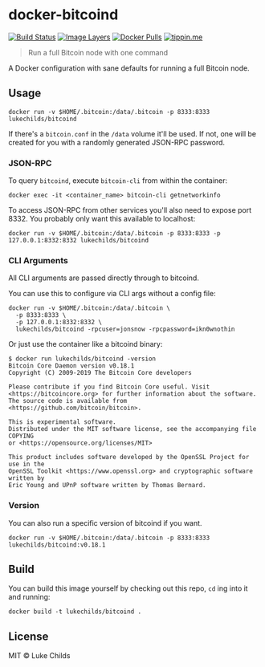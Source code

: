 # docker-bitcoind

[![Build Status](https://travis-ci.com/lukechilds/docker-bitcoind.svg?branch=master)](https://travis-ci.com/lukechilds/docker-bitcoind)
[![Image Layers](https://images.microbadger.com/badges/image/lukechilds/bitcoind.svg)](https://microbadger.com/images/lukechilds/bitcoind)
[![Docker Pulls](https://img.shields.io/docker/pulls/lukechilds/bitcoind.svg)](https://hub.docker.com/r/lukechilds/bitcoind/)
[![tippin.me](https://badgen.net/badge/%E2%9A%A1%EF%B8%8Ftippin.me/@lukechilds/F0918E)](https://tippin.me/@lukechilds)

> Run a full Bitcoin node with one command

A Docker configuration with sane defaults for running a full
Bitcoin node.

## Usage

```
docker run -v $HOME/.bitcoin:/data/.bitcoin -p 8333:8333 lukechilds/bitcoind
```

If there's a `bitcoin.conf` in the `/data` volume it'll be used. If not, one will be created for you with a randomly generated JSON-RPC password.

### JSON-RPC

To query `bitcoind`, execute `bitcoin-cli` from within the container:

```
docker exec -it <container_name> bitcoin-cli getnetworkinfo
```

To access JSON-RPC from other services you'll also need to expose port 8332. You probably only want this available to localhost:

```
docker run -v $HOME/.bitcoin:/data/.bitcoin -p 8333:8333 -p 127.0.0.1:8332:8332 lukechilds/bitcoind
```

### CLI Arguments

All CLI arguments are passed directly through to bitcoind.

You can use this to configure via CLI args without a config file:

```
docker run -v $HOME/.bitcoin:/data/.bitcoin \
  -p 8333:8333 \
  -p 127.0.0.1:8332:8332 \
  lukechilds/bitcoind -rpcuser=jonsnow -rpcpassword=ikn0wnothin
```

Or just use the container like a bitcoind binary:

```
$ docker run lukechilds/bitcoind -version
Bitcoin Core Daemon version v0.18.1
Copyright (C) 2009-2019 The Bitcoin Core developers

Please contribute if you find Bitcoin Core useful. Visit
<https://bitcoincore.org> for further information about the software.
The source code is available from <https://github.com/bitcoin/bitcoin>.

This is experimental software.
Distributed under the MIT software license, see the accompanying file COPYING
or <https://opensource.org/licenses/MIT>

This product includes software developed by the OpenSSL Project for use in the
OpenSSL Toolkit <https://www.openssl.org> and cryptographic software written by
Eric Young and UPnP software written by Thomas Bernard.
```

### Version

You can also run a specific version of bitcoind if you want.

```
docker run -v $HOME/.bitcoin:/data/.bitcoin -p 8333:8333 lukechilds/bitcoind:v0.18.1
```

## Build

You can build this image yourself by checking out this repo, `cd` ing into it and running:

```
docker build -t lukechilds/bitcoind .
```

## License

MIT © Luke Childs
